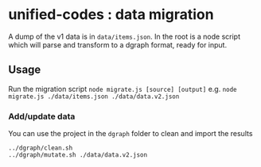 # unified-codes : data migration

A dump of the v1 data is in `data/items.json`.
In the root is a node script which will parse and transform to a dgraph format, ready for input.

## Usage

Run the migration script `node migrate.js [source] [output]`
e.g. `node migrate.js ./data/items.json ./data/data.v2.json`


### Add/update data

You can use the project in the `dgraph` folder to clean and import the results
```
../dgraph/clean.sh
../dgraph/mutate.sh ./data/data.v2.json
```
